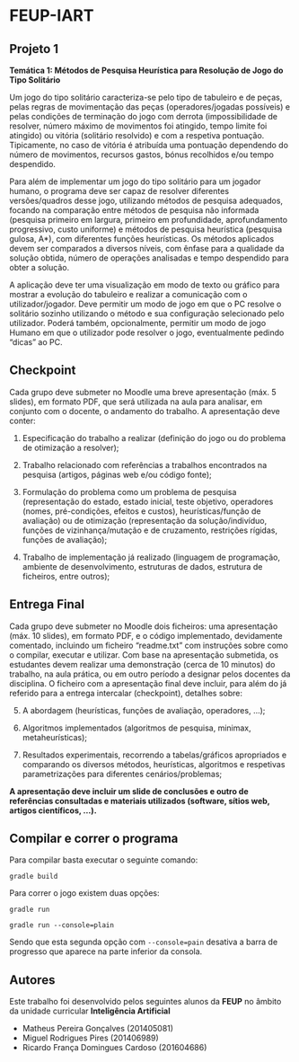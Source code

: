 # FEUP-IART

## Projeto 1 
**Temática 1: Métodos de Pesquisa Heurística para Resolução de Jogo do Tipo Solitário**

Um jogo do tipo solitário caracteriza-se pelo tipo de tabuleiro e de peças, pelas regras de movimentação das peças (operadores/jogadas possíveis) e pelas condições de terminação do jogo com derrota (impossibilidade de resolver, número máximo de movimentos foi atingido, tempo limite foi atingido) ou vitória (solitário resolvido) e com a respetiva pontuação. Tipicamente, no caso de vitória é atribuída uma pontuação dependendo do número de movimentos, recursos gastos, bónus recolhidos e/ou tempo
despendido.

Para além de implementar um jogo do tipo solitário para um jogador humano, o programa deve ser capaz de resolver diferentes versões/quadros desse jogo, utilizando métodos de pesquisa adequados, focando na comparação entre métodos de pesquisa não informada (pesquisa primeiro em largura, primeiro em profundidade, aprofundamento progressivo, custo uniforme) e métodos de pesquisa heurística (pesquisa gulosa, A*), com diferentes funções heurísticas. Os métodos aplicados devem ser comparados a diversos níveis, com ênfase para a qualidade da solução obtida, número de operações analisadas e tempo despendido para obter a solução.

A aplicação deve ter uma visualização em modo de texto ou gráfico para mostrar a evolução do tabuleiro e realizar a comunicação com o utilizador/jogador. Deve permitir um modo de jogo em que o PC resolve o solitário sozinho utilizando o método e sua configuração selecionado pelo utilizador. Poderá também, opcionalmente, permitir um modo de jogo Humano em que o utilizador pode resolver o jogo,
eventualmente pedindo “dicas” ao PC. 


## Checkpoint

Cada grupo deve submeter no Moodle uma breve apresentação (máx. 5 slides), em formato PDF, que será
utilizada na aula para analisar, em conjunto com o docente, o andamento do trabalho. A apresentação deve
conter:

1.  Especificação do trabalho a realizar (definição do jogo ou do problema de otimização a resolver);

2. Trabalho relacionado com referências a trabalhos encontrados na pesquisa (artigos, páginas web e/ou
código fonte);

3. Formulação do problema como um problema de pesquisa (representação do estado, estado
inicial, teste objetivo, operadores (nomes, pré-condições, efeitos e custos), heurísticas/função de avaliação)
ou de otimização (representação da solução/indivíduo, funções de vizinhança/mutação e de cruzamento,
restrições rígidas, funções de avaliação);

4. Trabalho de implementação já realizado (linguagem de programação, ambiente de desenvolvimento, estruturas de dados, estrutura 
de ficheiros, entre outros);


## Entrega Final

Cada grupo deve submeter no Moodle dois ficheiros: uma apresentação (máx. 10 slides), em formato PDF, e o código implementado, devidamente comentado, incluindo um ficheiro “readme.txt” com instruções sobre como o compilar, executar e utilizar. Com base na apresentação submetida, os estudantes devem realizar uma demonstração (cerca de 10 minutos) do trabalho, na aula prática, ou em outro período a designar pelos docentes da disciplina.
O ficheiro com a apresentação final deve incluir, para além do já referido para a entrega intercalar (checkpoint), detalhes sobre:

5. A abordagem (heurísticas, funções de avaliação, operadores, …);

6. Algoritmos implementados (algoritmos de pesquisa, minimax, metaheurísticas);

7. Resultados experimentais, recorrendo a tabelas/gráficos apropriados e comparando os diversos métodos, heurísticas, algoritmos e respetivas parametrizações para diferentes cenários/problemas;

**A apresentação deve incluir um slide de conclusões e outro de referências consultadas e materiais utilizados (software, sítios web, artigos científicos, …).**


## Compilar e correr o programa

Para compilar basta executar o seguinte comando:
```
gradle build
```
Para correr o jogo existem duas opções:
```
gradle run
```
```
gradle run --console=plain
```
Sendo que esta segunda opção com ``--console=pain`` desativa a barra de progresso que aparece na parte inferior da consola.


## Autores

Este trabalho foi desenvolvido pelos seguintes alunos da **FEUP** no âmbito da unidade curricular **Inteligência Artificial**
* Matheus Pereira Gonçalves (201405081)
* Miguel Rodrigues Pires (201406989)
* Ricardo França Domingues Cardoso (201604686)
